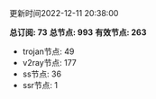 更新时间2022-12-11 20:38:00

**总订阅: 73**
**总节点: 993**
**有效节点: 263**
- trojan节点: 49
- v2ray节点: 177
- ss节点: 36
- ssr节点: 1
